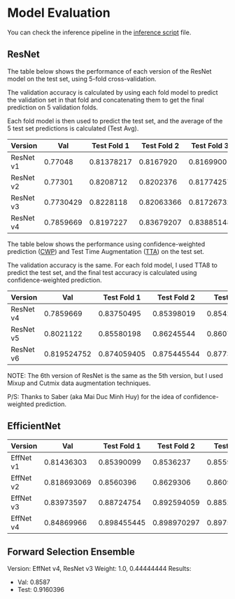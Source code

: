 # Model Evaluation

You can check the inference pipeline in the [inference script](inference-script.ipynb) file.

## ResNet

The table below shows the performance of each version of the ResNet model on the test set, using 5-fold cross-validation.

The validation accuracy is calculated by using each fold model to predict the validation set in that fold and concatenating them to get the final prediction on 5 validation folds.

Each fold model is then used to predict the test set, and the average of the 5 test set predictions is calculated (Test Avg).

| Version     | Val          | Test Fold 1 | Test Fold 2 | Test Fold 3 | Test Fold 4 | Test Fold 5 | Test Avg   |
|-------------|--------------|-------------|-------------|-------------|-------------|-------------|------------|
| ResNet v1   | 0.77048      | 0.81378217  | 0.8167920   | 0.8169900   | 0.8194851   | 0.81940594  | 0.81940    |
| ResNet v2   | 0.77301      | 0.8208712   | 0.8202376   | 0.81774257  | 0.82269306  | 0.82356435  | 0.82356435 |
| ResNet v3   | 0.7730429    | 0.8228118   | 0.82063366  | 0.81726732  | 0.81861386  | 0.81996039  | 0.81996039 |
| ResNet v4   | 0.7859669    | 0.8197227   | 0.83679207  | 0.83885148  | 0.83532673  | 0.83992079  | 0.83992079 |

The table below shows the performance using confidence-weighted prediction ([CWP](CWP.ipynb)) and Test Time Augmentation ([TTA](TTA.ipynb)) on the test set.

The validation accuracy is the same. For each fold model, I used TTA8 to predict the test set, and the final test accuracy is calculated using confidence-weighted prediction.

| Version     | Val          | Test Fold 1 | Test Fold 2 | Test Fold 3 | Test Fold 4 | Test Fold 5 | Test CFW   |
|-------------|--------------|-------------|-------------|-------------|-------------|-------------|------------|
| ResNet v4   | 0.7859669    | 0.83750495  | 0.85398019  | 0.85421782  | 0.85069306  | 0.855168316 | 0.88059405 |
| ResNet v5   | 0.8021122    | 0.85580198  | 0.86245544  | 0.86071287  | 0.86304950  | 0.86384158  | 0.88249505 |
| ResNet v6   | 0.819524752  | 0.874059405 | 0.875445544 | 0.8773465346 | 0.8753267326 | 0.86384158  | 0.88249505 |

NOTE: The 6th version of ResNet is the same as the 5th version, but I used Mixup and Cutmix data augmentation techniques.

P/S: Thanks to Saber (aka Mai Duc Minh Huy) for the idea of confidence-weighted prediction.

## EfficientNet

| Version     | Val          | Test Fold 1 | Test Fold 2 | Test Fold 3 | Test Fold 4 | Test Fold 5 | Test CFW   |
|-------------|--------------|-------------|-------------|-------------|-------------|-------------|------------|
| EffNet v1   | 0.81436303   | 0.85390099  | 0.8536237   | 0.855960396 | 0.85334653  | 0.876554455 | 0.88823762 |
| EffNet v2   | 0.818693069  | 0.8560396   | 0.8629306   | 0.860910891 | 0.85405940  | 0.854019801 | 0.88451485 |
| EffNet v3   | 0.83973597   | 0.88724754  | 0.892594059 | 0.8852673267 | 0.88895049  | 0.8902970297 | 0.91160396 |
| EffNet v4   | 0.84869966   | 0.898455445 | 0.898970297 | 0.89750495  | 0.89556435  | 0.8982970297 | 0.91382178 |

## Forward Selection Ensemble

Version: EffNet v4, ResNet v3
Weight: 1.0, 0.44444444
Results:

- Val: 0.8587
- Test: 0.9160396
